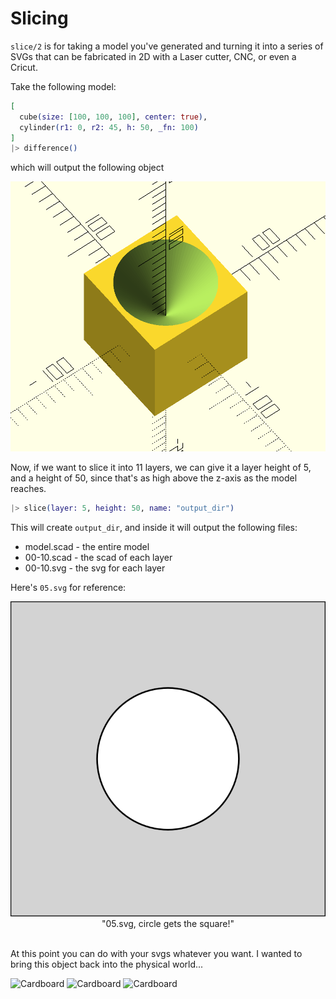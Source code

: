 # Slicing

`slice/2` is for taking a model you've generated and turning it into a series of
SVGs that can be fabricated in 2D with a Laser cutter, CNC, or even a Cricut.

Take the following model:

```elixir
[
  cube(size: [100, 100, 100], center: true),
  cylinder(r1: 0, r2: 45, h: 50, _fn: 100)
]
|> difference()
```

which will output the following object

![OpenSCAD Render](images/slice_1.png "OpenSCAD Render")

Now, if we want to slice it into 11 layers, we can give it a layer height of 5,
and a height of 50, since that's as high above the z-axis as the model reaches.

```elixir
|> slice(layer: 5, height: 50, name: "output_dir")
```

This will create `output_dir`, and inside it will output the following files:

* model.scad - the entire model
* 00-10.scad - the scad of each layer
* 00-10.svg - the svg for each layer

Here's `05.svg` for reference:

<center>
<img src="images/05.svg" alt="05.svg, circle gets the square!" /><br/>
"05.svg, circle gets the square!"
</center>
<br/>

At this point you can do with your svgs whatever you want. I wanted to bring
this object back into the physical world...

![Cardboard](images/slice_2.png "Cardboard")
![Cardboard](images/slice_3.png "Cardboard")
![Cardboard](images/slice_4.png "Cardboard")
